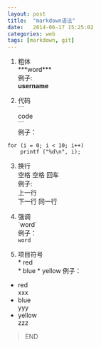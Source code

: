 ```yaml
---
layout: post
title:  "markdown语法"
date:   2014-06-17 15:25:02
categories: web 
tags: [markdown, git]
---
```


1. 粗体  
\*\*\*word\*\*\*  
例子:  
**username**  


2. 代码  
\`\`\`  
code  
\```  
例子：  
```
for (i = 0; i < 10; i++)
	printf ("%d\n", i);
```  

3. 换行  
空格 空格 回车  
例子:  
上一行  
下一行
同一行  

4. 强调  
\`word\`  
例子：  
`word`  

5. 项目符号  
\* red  
\* blue
\* yellow
例子：  
* red  
  xxx  
* blue  
  yyy  
* yellow  
  zzz  

>END
